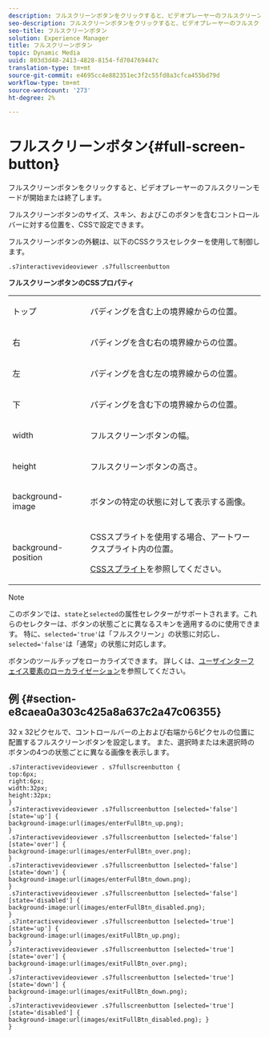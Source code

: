 ```yaml
---
description: フルスクリーンボタンをクリックすると、ビデオプレーヤーのフルスクリーンモードが開始または終了します。
seo-description: フルスクリーンボタンをクリックすると、ビデオプレーヤーのフルスクリーンモードが開始または終了します。
seo-title: フルスクリーンボタン
solution: Experience Manager
title: フルスクリーンボタン
topic: Dynamic Media
uuid: 803d3d48-2413-4828-8154-fd704769447c
translation-type: tm+mt
source-git-commit: e4695cc4e882351ec3f2c55fd8a3cfca455bd79d
workflow-type: tm+mt
source-wordcount: '273'
ht-degree: 2%

---
```



# フルスクリーンボタン{#full-screen-button}

フルスクリーンボタンをクリックすると、ビデオプレーヤーのフルスクリーンモードが開始または終了します。

<!--<a id="section_061E550C1C1D4DB2BD663A898895B38C"></a>-->

フルスクリーンボタンのサイズ、スキン、およびこのボタンを含むコントロールバーに対する位置を、CSSで設定できます。

フルスクリーンボタンの外観は、以下のCSSクラスセレクターを使用して制御します。

```
.s7interactivevideoviewer .s7fullscreenbutton
```

**フルスクリーンボタンのCSSプロパティ**

<table id="table_C48C56E696304C9BAFEE71BA9EA9A174"> 
 <tbody> 
  <tr> 
   <td colname="col1"> <p> <span class="codeph"> トップ </span> </p> </td> 
   <td colname="col2"> <p> パディングを含む上の境界線からの位置。 </p> </td> 
  </tr> 
  <tr> 
   <td colname="col1"> <p> <span class="codeph"> 右 </span> </p> </td> 
   <td colname="col2"> <p> パディングを含む右の境界線からの位置。 </p> </td> 
  </tr> 
  <tr> 
   <td colname="col1"> <p> <span class="codeph"> 左 </span> </p> </td> 
   <td colname="col2"> <p> パディングを含む左の境界線からの位置。 </p> </td> 
  </tr> 
  <tr> 
   <td colname="col1"> <p> <span class="codeph"> 下 </span> </p> </td> 
   <td colname="col2"> <p>パディングを含む下の境界線からの位置。 </p> </td> 
  </tr> 
  <tr> 
   <td colname="col1"> <p> <span class="codeph"> width </span> </p> </td> 
   <td colname="col2"> <p> フルスクリーンボタンの幅。 </p> </td> 
  </tr> 
  <tr> 
   <td colname="col1"> <p> <span class="codeph"> height </span> </p> </td> 
   <td colname="col2"> <p>フルスクリーンボタンの高さ。 </p> </td> 
  </tr> 
  <tr> 
   <td colname="col1"> <p> <span class="codeph"> background-image  </span> </p> </td> 
   <td colname="col2"> <p> ボタンの特定の状態に対して表示する画像。 </p> </td> 
  </tr> 
  <tr> 
   <td colname="col1"> <p> <span class="codeph"> background-position  </span> </p> </td> 
   <td colname="col2"> <p> CSSスプライトを使用する場合、アートワークスプライト内の位置。 </p> <p><a href="../../../c-html5-aem-asset-viewers/c-html5-aem-int-video/c-html5-aem-int-video-customizingviewer/c-html5-aem-int-video-customizingviewer.md#section-9b6d8d601cb441d08214dada7bb4eddc" format="dita" scope="local"> CSSスプライト</a>を参照してください。 </p> </td> 
  </tr> 
 </tbody> 
</table>

>[!NOTE]
>
>このボタンでは、`state`と`selected`の属性セレクターがサポートされます。これらのセレクターは、ボタンの状態ごとに異なるスキンを適用するのに使用できます。 特に、`selected='true'`は「フルスクリーン」の状態に対応し、`selected='false'`は「通常」の状態に対応します。

ボタンのツールチップをローカライズできます。 詳しくは、[ユーザインターフェイス要素のローカライゼーション](../../../c-html5-aem-asset-viewers/c-html5-aem-int-video/c-html5-aem-int-video-viewer-localization.md#concept-cbfc39344c494eb7b9f6a272cff0cc74)を参照してください。

## 例 {#section-e8caea0a303c425a8a637c2a47c06355}

32 x 32ピクセルで、コントロールバーの上および右端から6ピクセルの位置に配置するフルスクリーンボタンを設定します。 また、選択時または未選択時のボタンの4つの状態ごとに異なる画像を表示します。

```
.s7interactivevideoviewer . s7fullscreenbutton { 
top:6px; 
right:6px; 
width:32px; 
height:32px; 
} 
.s7interactivevideoviewer .s7fullscreenbutton [selected='false'][state='up'] { 
background-image:url(images/enterFullBtn_up.png); 
} 
.s7interactivevideoviewer .s7fullscreenbutton [selected='false'][state='over'] {  
background-image:url(images/enterFullBtn_over.png); 
} 
.s7interactivevideoviewer .s7fullscreenbutton [selected='false'][state='down'] {  
background-image:url(images/enterFullBtn_down.png); 
} 
.s7interactivevideoviewer .s7fullscreenbutton [selected='false'][state='disabled'] { 
background-image:url(images/enterFullBtn_disabled.png); 
} 
.s7interactivevideoviewer .s7fullscreenbutton [selected='true'][state='up'] {  
background-image:url(images/exitFullBtn_up.png); 
} 
.s7interactivevideoviewer .s7fullscreenbutton [selected='true'][state='over'] {  
background-image:url(images/exitFullBtn_over.png); 
} 
.s7interactivevideoviewer .s7fullscreenbutton [selected='true'][state='down'] {  
background-image:url(images/exitFullBtn_down.png); 
} 
.s7interactivevideoviewer .s7fullscreenbutton [selected='true'][state='disabled'] {  
background-image:url(images/exitFullBtn_disabled.png); } 
}
```

